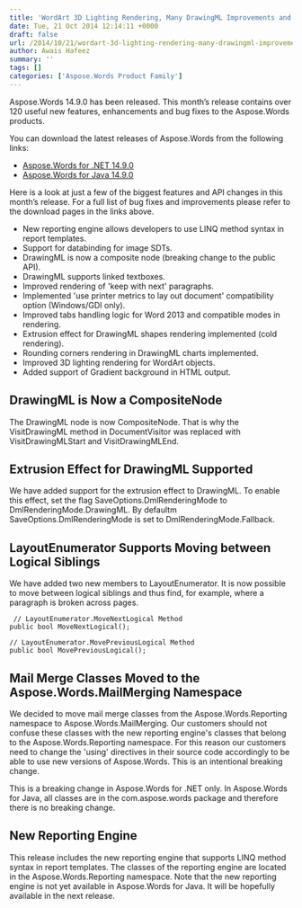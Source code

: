 ```yaml
---
title: 'WordArt 3D Lighting Rendering, Many DrawingML Improvements and New Reporting Engine in Aspose.Words 14.9.0'
date: Tue, 21 Oct 2014 12:14:11 +0000
draft: false
url: /2014/10/21/wordart-3d-lighting-rendering-many-drawingml-improvements-and-new-reporting-engine-in-aspose.words-14.9.0/
author: Awais Hafeez
summary: ''
tags: []
categories: ['Aspose.Words Product Family']
---
```


[](http://www.aspose.com/.net/word-component.aspx)Aspose.Words 14.9.0 has been released. This month’s release contains over 120 useful new features, enhancements and bug fixes to the Aspose.Words products.

You can download the latest releases of Aspose.Words from the following links:

*   [Aspose.Words for .NET 14.9.0][1]
*   [Aspose.Words for Java 14.9.0][2]

Here is a look at just a few of the biggest features and API changes in this month’s release. For a full list of bug fixes and improvements please refer to the download pages in the links above.

*   New reporting engine allows developers to use LINQ method syntax in report templates.
*   Support for databinding for image SDTs.
*   DrawingML is now a composite node (breaking change to the public API).
*   DrawingML supports linked textboxes.
*   Improved rendering of 'keep with next' paragraphs.
*   Implemented 'use printer metrics to lay out document' compatibility option (Windows/GDI only).
*   Improved tabs handling logic for Word 2013 and compatible modes in rendering.
*   Extrusion effect for DrawingML shapes rendering implemented (cold rendering).
*   Rounding corners rendering in DrawingML charts implemented.
*   Improved 3D lighting rendering for WordArt objects.
*   Added support of Gradient background in HTML output.

## DrawingML is Now a CompositeNode

The DrawingML node is now CompositeNode. That is why the VisitDrawingML method in DocumentVisitor was replaced with VisitDrawingMLStart and VisitDrawingMLEnd.

## Extrusion Effect for DrawingML Supported

We have added support for the extrusion effect to DrawingML. To enable this effect, set the flag SaveOptions.DmlRenderingMode to DmlRenderingMode.DrawingML. By defaultm SaveOptions.DmlRenderingMode is set to DmlRenderingMode.Fallback.

## LayoutEnumerator Supports Moving between Logical Siblings

We have added two new members to LayoutEnumerator. It is now possible to move between logical siblings and thus find, for example, where a paragraph is broken across pages.

```
 // LayoutEnumerator.MoveNextLogical Method
public bool MoveNextLogical();

// LayoutEnumerator.MovePreviousLogical Method
public bool MovePreviousLogical(); 
```

## Mail Merge Classes Moved to the Aspose.Words.MailMerging Namespace

We decided to move mail merge classes from the Aspose.Words.Reporting namespace to Aspose.Words.MailMerging. Our customers should not confuse these classes with the new reporting engine's classes that belong to the Aspose.Words.Reporting namespace. For this reason our customers need to change the 'using' directives in their source code accordingly to be able to use new versions of Aspose.Words. This is an intentional breaking change.

This is a breaking change in Aspose.Words for .NET only. In Aspose.Words for Java, all classes are in the com.aspose.words package and therefore there is no breaking change.

## New Reporting Engine

This release includes the new reporting engine that supports LINQ method syntax in report templates. The classes of the reporting engine are located in the Aspose.Words.Reporting namespace. Note that the new reporting engine is not yet available in Aspose.Words for Java. It will be hopefully available in the next release.




[1]: http://www.aspose.com/community/files/51/.net-components/aspose.words-for-.net/category1188.aspx
[2]: http://www.aspose.com/community/files/72/java-components/aspose.words-for-java/category1378.aspx




